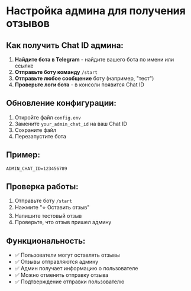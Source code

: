 # Настройка админа для получения отзывов

## Как получить Chat ID админа:

1. **Найдите бота в Telegram** - найдите вашего бота по имени или ссылке
2. **Отправьте боту команду** `/start`
3. **Отправьте любое сообщение** боту (например, "тест")
4. **Проверьте логи бота** - в консоли появится Chat ID

## Обновление конфигурации:

1. Откройте файл `config.env`
2. Замените `your_admin_chat_id` на ваш Chat ID
3. Сохраните файл
4. Перезапустите бота

## Пример:
```
ADMIN_CHAT_ID=123456789
```

## Проверка работы:

1. Отправьте боту `/start`
2. Нажмите "⭐ Оставить отзыв"
3. Напишите тестовый отзыв
4. Проверьте, что отзыв пришел админу

## Функциональность:

- ✅ Пользователи могут оставлять отзывы
- ✅ Отзывы отправляются админу
- ✅ Админ получает информацию о пользователе
- ✅ Можно отменить отправку отзыва
- ✅ Подтверждение отправки пользователю 